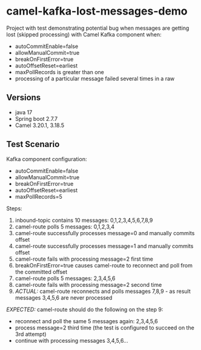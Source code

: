 # camel-kafka-lost-messages-demo

Project with test demonstrating potential bug when messages are getting lost (skipped processing)
with Camel Kafka component when:
- autoCommitEnable=false
- allowManualCommit=true
- breakOnFirstError=true
- autoOffsetReset=earliest
- maxPollRecords is greater than one
- processing of a particular message failed several times in a raw 

## Versions
* java 17
* Spring boot 2.7.7
* Camel 3.20.1, 3.18.5

## Test Scenario

Kafka component configuration:
- autoCommitEnable=false
- allowManualCommit=true
- breakOnFirstError=true
- autoOffsetReset=earliest
- maxPollRecords=5

Steps:
1. inbound-topic contains 10 messages: 0,1,2,3,4,5,6,7,8,9
2. camel-route polls 5 messages: 0,1,2,3,4
3. camel-route successfully processes message=0 and manually commits offset
4. camel-route successfully processes message=1 and manually commits offset
5. camel-route fails with processing message=2 first time
6. breakOnFirstError=true causes camel-route to reconnect and poll from the committed offset
7. camel-route polls 5 messages: 2,3,4,5,6
8. camel-route fails with processing message=2 second time 
9. *ACTUAL:* camel-route reconnects and polls messages 7,8,9 - as result messages 3,4,5,6 are never processed

*EXPECTED:* camel-route should do the following on the step 9:
- reconnect and poll the same 5 messages again: 2,3,4,5,6
- process message=2 third time (the test is configured to succeed on the 3rd attempt)
- continue with processing messages 3,4,5,6...